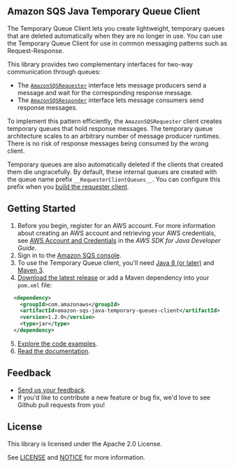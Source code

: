 ## Amazon SQS Java Temporary Queue Client

The Temporary Queue Client lets you create lightweight, temporary queues that are deleted automatically when they are no longer in use. You can use the Temporary Queue Client for use in common messaging patterns such as Request-Response.

This library provides two complementary interfaces for two-way communication through queues:

* The [`AmazonSQSRequester`](./src/main/java/com/amazonaws/services/sqs/AmazonSQSRequester.java) interface lets message producers send a message and wait for the corresponding response message.
* The [`AmazonSQSResponder`](./src/main/java/com/amazonaws/services/sqs/AmazonSQSResponder.java) interface lets message consumers send response messages.

To implement this pattern efficiently, the `AmazonSQSRequester` client creates temporary queues that hold response messages. The temporary queue architecture scales to an arbitrary number of message producer runtimes. There is no risk of response messages being consumed by the wrong client.

Temporary queues are also automatically deleted if the clients that created them die ungracefully. By default, these internal queues are created with the queue name prefix `__RequesterClientQueues__`. You can configure this prefix when you [build the requester client](./src/main/java/com/amazonaws/services/sqs/AmazonSQSRequesterClientBuilder.java).

## Getting Started

1. Before you begin, register for an AWS account. For more information about creating an AWS account and retrieving your AWS credentials, see [AWS Account and Credentials](http://docs.aws.amazon.com/AWSSdkDocsJava/latest/DeveloperGuide/java-dg-setup.html) in the _AWS SDK for Java Developer Guide._
2. Sign in to the [Amazon SQS console](https://console.aws.amazon.com/sqs/home?region=us-east-1).
3. To use the Temporary Queue client, you'll need [Java 8 (or later)](https://www.java.com/en/download/) and [Maven 3](http://maven.apache.org/).
4. [Download the latest release](https://github.com/awslabs/amazon-sqs-java-temporary-queues-client/releases) or add a Maven dependency into your `pom.xml` file:
```xml
  <dependency>
    <groupId>com.amazonaws</groupId>
    <artifactId>amazon-sqs-java-temporary-queues-client</artifactId>
    <version>1.2.0</version>
    <type>jar</type>
  </dependency>
```
5. [Explore the code examples](https://github.com/aws-samples/amazon-sqs-java-temporary-queues-client-samples).
6. [Read the documentation](http://aws.amazon.com/documentation/sqs/).

## Feedback
* [Send us your feedback](https://github.com/awslabs/amazon-sqs-java-temporary-queues-client/issues).
* If you'd like to contribute a new feature or bug fix, we'd love to see Github pull requests from you!

## License

This library is licensed under the Apache 2.0 License. 

See [LICENSE](./LICENSE) and [NOTICE](./NOTICE) for more information.
